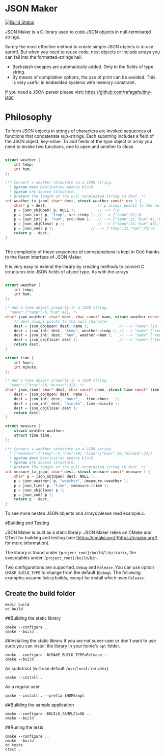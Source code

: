 # JSON Maker

[![Build Status](https://travis-ci.org/rafagafe/json-maker.svg?branch=master)](https://travis-ci.org/rafagafe/json-maker)

JSON Maker is a C library used to code JSON objects in null-terminated strings.

Surely the most effective method to create simple JSON objects is to use sprintf. But when you need to reuse code, nest objects or include arrays you can fall into the formatted-strings hell.

* Backslash escapes are automatically added. Only in the fields of type string.
* By means of compilation options, the use of print can be avoided. This is very useful in embedded systems with memory constraint.

If you need a JSON parser please visit: https://github.com/rafagafe/tiny-json

# Philosophy

To form JSON objects in strings of characters are invoked sequences of functions that concatenate sub-strings. Each substring includes a field of the JSON object, key-value. To add fields of the type object or array you need to invoke two functions, one to open and another to close.

```C

struct weather {
    int temp;
    int hum;
};

/** Convert a weather structure in a JSON string.
  * @param dest Destination memory block.
  * @param src Source structure.
  * @return The length of the null-terminated string in dest. */
int weather_to_json( char* dest, struct weather const* src ) {
    char* p = dest;                       // p always points to the null character
    p = json_objOpen( p, NULL );          // --> {\0
    p = json_int( p, "temp", src->temp ); // --> {"temp":22,\0
    p = json_int( p, "hum", src->hum );   // --> {"temp":22,"hum":45,\0
    p = json_objClose( p );               // --> {"temp":22,"hum":45},\0
    p = json_end( p );                 // --> {"temp":22,"hum":45}\0
    return p - dest;       
}
    
```

The complexity of these sequences of concatenations is kept in O(n) thanks to the fluent interface of JSON Maker.

It is very easy to extend the library by creating methods to convert C structures into JSON fields of object type. As with the arrays.

```C

struct weather {
    int temp;
    int hum;
};

/* Add a time object property in a JSON string.
  "name":{"temp":-5,"hum":48}, */
char* json_weather( char* dest, char const* name, struct weather const* weather ) {
    // dest always points to the null character
    dest = json_objOpen( dest, name );              // --> "name":{\0
    dest = json_int( dest, "temp", weather->temp ); // --> "name":{"temp":22,\0
    dest = json_int( dest, "hum", weather->hum );   // --> "name":{"temp":22,"hum":45,\0
    dest = json_objClose( dest );                   // --> "name":{"temp":22,"hum":45},\0
    return dest;
}

struct time {
    int hour;
    int minute;
};

/* Add a time object property in a JSON string.
  "name":{"hour":18,"minute":32}, */
char* json_time( char* dest, char const* name, struct time const* time ) {
    dest = json_objOpen( dest, name );
    dest = json_int( dest, "hour",   time->hour   );
    dest = json_int( dest, "minute", time->minute );
    dest = json_objClose( dest );
    return dest;
}

struct measure {
    struct weather weather;
    struct time time;
};

/** Convert a weather structure in a JSON string.
  * {"weather":{"temp":-5,"hum":48},"time":{"hour":18,"minute":32}}
  * @param dest Destination memory block.
  * @param src Source structure.
  * @return The length of the null-terminated string in dest. */
int measure_to_json( char* dest, struct measure const* measure ) {
    char* p = json_objOpen( dest, NULL );
    p = json_weather( p, "weather", &measure->weather );
    p = json_time( p, "time", &measure->time );
    p = json_objClose( p );
    p = json_end( p );
    return p - dest;
}

```

To see more nested JSON objects and arrays please read example.c.

#Building and Testing

JSON Maker is built as a static library.
JSON Maker relies on CMake and CTest for building and testing (see [https://cmake.org/](https://cmake.org/) for more information).

The library is found under `{project_root}/build/lib/static`, the executables under `{project_root}/build/bin`.

Two configurations are supported, `Debug` and `Release`. You can use option `CMAKE_BUILD_TYPE` to change from the default (`Debug`).
The following examples assume `Debug` builds, except for install which uses `Release`.
## Create the build folder 

```shell
mkdir build
cd build
```

##Building the static library

```shell
cmake --configure ..
cmake --build .
```

##Installing the static library
if you are not super-user or don't want to use sudo you can install the library in your home's `opt` folder.
```shell
cmake --configure -DCMAKE_BUILD_TYPE=Release..
cmake --build .
```
As sudo/root (will use default `/usr/local/` on Unix)
```
cmake --install .
```
As a regular user 
```
cmake --install . --prefix $HOME/opt
```

##Building the sample application

```shell
cmake --configure -DBUILD_SAMPLES=ON ..
cmake --build .
```

##Runing the tests

```shell
cmake --configure ..
cmake --build .
cd tests
ctest .
```